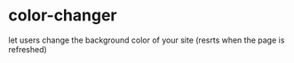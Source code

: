 # color-changer
let users change the background color of your site (resrts when the page is refreshed)
